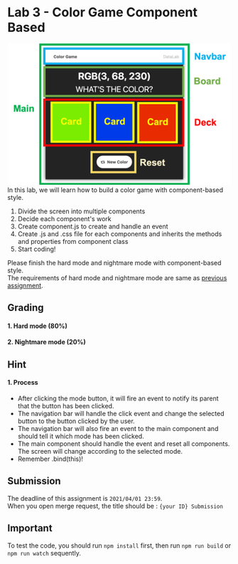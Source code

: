 # Lab 3 - Color Game Component Based

![component](img/color_component.png)<br>
In this lab, we will learn how to build a color game with component-based style.
1. Divide the screen into multiple components
2. Decide each component's work 
3. Create component.js to create and handle an event
3. Create .js and .css file for each components and inherits the methods and properties from component class
4. Start coding! <br>

Please finish the hard mode and nightmare mode with component-based style. <br>
The requirements of hard mode and nightmare mode are same as [previous assignment](https://shwu10.cs.nthu.edu.tw/courses/software-studio/2021-spring/lab-js-color-game).


## Grading
#### 1. Hard mode **(80%)**

#### 2. Nightmare mode **(20%)**

## Hint 
#### 1. Process
* After clicking the mode button, it will fire an event to notify its parent that the button has been clicked.
* The navigation bar will handle the click event and change the selected button to the button clicked by the user.
* The navigation bar will also fire an event to the main component and should tell it which mode has been clicked.
* The main component should handle the event and reset all components. The screen will change according to the selected mode.
* Remember .bind(this)!

## Submission
The deadline of this assignment is `2021/04/01 23:59`.<br />
When you open merge request, the title should be : `{your ID} Submission`

## Important
To test the code, you should run `npm install` first, then run `npm run build` or `npm run watch` sequently.


